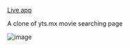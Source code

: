[Live app](https://movie-app-one-lilac.vercel.app/)

A clone of yts.mx movie searching page

![image](https://github.com/Eshanpokhrel/movieApp/assets/109594115/e2425899-54ae-437d-9f84-cbcc8dd44f60)

